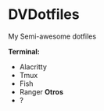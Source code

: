 # DVDotfiles
My Semi-awesome dotfiles

**Terminal:**
  + Alacritty
  + Tmux
  + Fish
  + Ranger
**Otros**
  + ?

